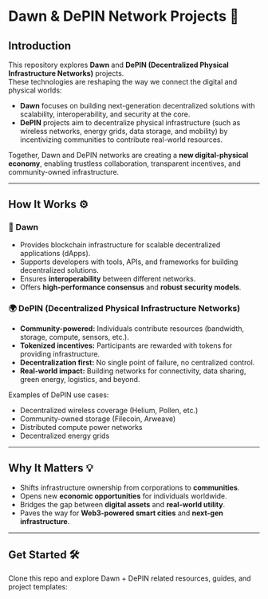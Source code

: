 # Dawn & DePIN Network Projects 🚀

## Introduction  
This repository explores **Dawn** and **DePIN (Decentralized Physical Infrastructure Networks)** projects.  
These technologies are reshaping the way we connect the digital and physical worlds:

- **Dawn** focuses on building next-generation decentralized solutions with scalability, interoperability, and security at the core.  
- **DePIN** projects aim to decentralize physical infrastructure (such as wireless networks, energy grids, data storage, and mobility) by incentivizing communities to contribute real-world resources.  

Together, Dawn and DePIN networks are creating a **new digital-physical economy**, enabling trustless collaboration, transparent incentives, and community-owned infrastructure.

---

## How It Works ⚙️  

### 🌅 Dawn  
- Provides blockchain infrastructure for scalable decentralized applications (dApps).  
- Supports developers with tools, APIs, and frameworks for building decentralized solutions.  
- Ensures **interoperability** between different networks.  
- Offers **high-performance consensus** and **robust security models**.

### 🌍 DePIN (Decentralized Physical Infrastructure Networks)  
- **Community-powered:** Individuals contribute resources (bandwidth, storage, compute, sensors, etc.).  
- **Tokenized incentives:** Participants are rewarded with tokens for providing infrastructure.  
- **Decentralization first:** No single point of failure, no centralized control.  
- **Real-world impact:** Building networks for connectivity, data sharing, green energy, logistics, and beyond.  

Examples of DePIN use cases:  
- Decentralized wireless coverage (Helium, Pollen, etc.)  
- Community-owned storage (Filecoin, Arweave)  
- Distributed compute power networks  
- Decentralized energy grids  

---

## Why It Matters 💡  
- Shifts infrastructure ownership from corporations to **communities**.  
- Opens new **economic opportunities** for individuals worldwide.  
- Bridges the gap between **digital assets** and **real-world utility**.  
- Paves the way for **Web3-powered smart cities** and **next-gen infrastructure**.  

---

## Get Started 🛠️  
Clone this repo and explore Dawn + DePIN related resources, guides, and project templates:  

